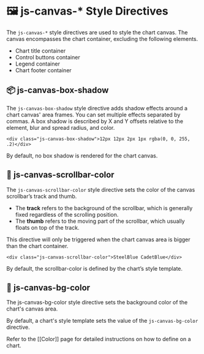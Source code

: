 # 🖼️ js-canvas-* Style Directives

The `js-canvas-*` style directives are used to style the chart canvas. The canvas encompasses the chart container, excluding the following elements.

 - Chart title container
 - Control buttons container
 - Legend container
 - Chart footer container

## 📦 js-canvas-box-shadow

The `js-canvas-box-shadow` style directive adds shadow effects around a chart canvas' area frames. You can set multiple effects separated by commas. A box shadow is described by X and Y offsets relative to the element, blur and spread radius, and color.

```
<div class="js-canvas-box-shadow">12px 12px 2px 1px rgba(0, 0, 255, .2)</div>
```

By default, no box shadow is rendered for the chart canvas.

## 🎨 js-canvas-scrollbar-color

The `js-canvas-scrollbar-color` style directive sets the color of the canvas scrollbar’s track and thumb.

 - The **track** refers to the background of the scrollbar, which is generally fixed regardless of the scrolling position.
 - The **thumb** refers to the moving part of the scrollbar, which usually floats on top of the track.

This directive will only be triggered when the chart canvas area is bigger than the chart container.

```
<div class="js-canvas-scrollbar-color">SteelBlue CadetBlue</div>
```

By default, the scrollbar-color is defined by the chart’s style template.

## 🎨 js-canvas-bg-color

The js-canvas-bg-color style directive sets the background color of the chart's canvas area.

By default, a chart's style template sets the value of the `js-canvas-bg-color` directive.

Refer to the [[Color]] page for detailed instructions on how to define on a chart.